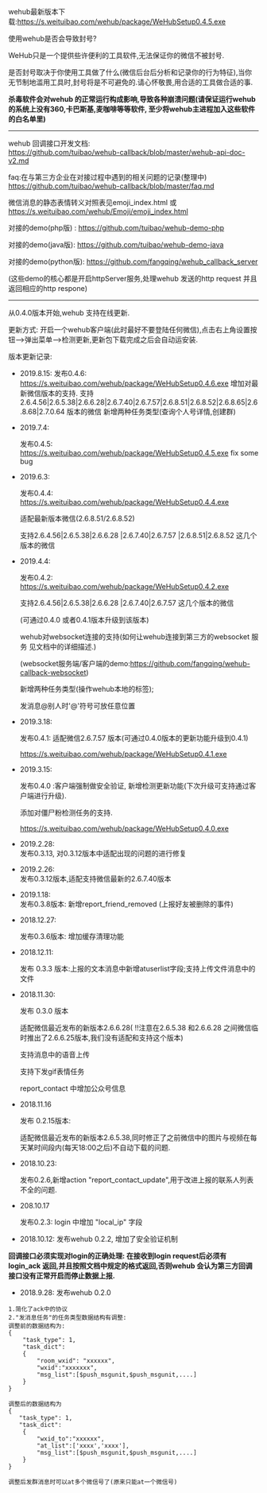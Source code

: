 
wehub最新版本下载:https://s.weituibao.com/wehub/package/WeHubSetup0.4.5.exe

使用wehub是否会导致封号?

WeHub只是一个提供些许便利的工具软件,无法保证你的微信不被封号.

是否封号取决于你使用工具做了什么(微信后台后分析和记录你的行为特征),当你无节制地滥用工具时,封号将是不可避免的.请心怀敬畏,用合适的工具做合适的事.

**杀毒软件会对wehub 的正常运行构成影响,导致各种崩溃问题(请保证运行wehub的系统上没有360,卡巴斯基,麦咖啡等等软件, 至少将wehub主进程加入这些软件的白名单里)**

------

wehub 回调接口开发文档:  
https://github.com/tuibao/wehub-callback/blob/master/wehub-api-doc-v2.md

faq:在与第三方企业在对接过程中遇到的相关问题的记录(整理中)     
https://github.com/tuibao/wehub-callback/blob/master/faq.md

微信消息的静态表情转义对照表见emoji_index.html 或
https://s.weituibao.com/wehub/Emoji/emoji_index.html

对接的demo(php版) : https://github.com/tuibao/wehub-demo-php  

对接的demo(java版): https://github.com/tuibao/wehub-demo-java

对接的demo(python版): https://github.com/fangqing/wehub_callback_server  

(这些demo的核心都是开启httpServer服务,处理wehub 发送的http request 并且返回相应的http respone)

------

从0.4.0版本开始,wehub 支持在线更新. 

更新方式: 开启一个wehub客户端(此时最好不要登陆任何微信),点击右上角设置按钮-->弹出菜单-->检测更新,更新包下载完成之后会自动运安装.

版本更新记录:  
- 2019.8.15:
  发布0.4.6: https://s.weituibao.com/wehub/package/WeHubSetup0.4.6.exe 
  增加对最新微信版本的支持.
  支持2.6.4.56|2.6.5.38|2.6.6.28|2.6.7.40|2.6.7.57|2.6.8.51|2.6.8.52|2.6.8.65|2.6.8.68|2.7.0.64 版本的微信
  新增两种任务类型(查询个人号详情,创建群)
  
- 2019.7.4:

  发布0.4.5: https://s.weituibao.com/wehub/package/WeHubSetup0.4.5.exe 
  fix some bug
  
- 2019.6.3:

  发布0.4.4: https://s.weituibao.com/wehub/package/WeHubSetup0.4.4.exe 

  适配最新版本微信(2.6.8.51/2.6.8.52)

  支持2.6.4.56|2.6.5.38|2.6.6.28 |2.6.7.40|2.6.7.57 |2.6.8.51|2.6.8.52 这几个版本的微信

- 2019.4.4:

  发布0.4.2: https://s.weituibao.com/wehub/package/WeHubSetup0.4.2.exe 

  支持2.6.4.56|2.6.5.38|2.6.6.28 |2.6.7.40|2.6.7.57 这几个版本的微信

  (可通过0.4.0 或者0.4.1版本升级到该版本)

  wehub对websocket连接的支持(如何让wehub连接到第三方的websocket 服务 见文档中的详细描述.)

  (websocket服务端/客户端的demo:https://github.com/fangqing/wehub-callback-websocket)

  新增两种任务类型(操作wehub本地的标签);

  发消息@别人时'@'符号可放任意位置

- 2019.3.18:

  发布0.4.1: 适配微信2.6.7.57 版本(可通过0.4.0版本的更新功能升级到0.4.1)

  https://s.weituibao.com/wehub/package/WeHubSetup0.4.1.exe

- 2019.3.15:

  发布0.4.0 :客户端强制做安全验证, 新增检测更新功能(下次升级可支持通过客户端进行升级).

  添加对僵尸粉检测任务的支持.

  https://s.weituibao.com/wehub/package/WeHubSetup0.4.0.exe

- 2019.2.28:   
  发布0.3.13, 对0.3.12版本中适配出现的问题的进行修复  

- 2019.2.26:   
  发布0.3.12版本,适配支持微信最新的2.6.7.40版本  

- 2019.1.18:   
  发布0.3.8版本:  新增report_friend_removed (上报好友被删除的事件)

- 2018.12.27:

    发布0.3.6版本:  增加缓存清理功能  

-  2018.12.11:

   发布 0.3.3 版本:上报的文本消息中新增atuserlist字段;支持上传文件消息中的文件


- 2018.11.30:

  发布 0.3.0 版本
  
  适配微信最近发布的新版本2.6.6.28( !!注意在2.6.5.38 和2.6.6.28 之间微信临时推出了2.6.6.25版本,我们没有适配和支持这个版本)

  支持消息中的语音上传

  支持下发gif表情任务

  report_contact 中增加公众号信息

- 2018.11.16

  发布 0.2.15版本:

  适配微信最近发布的新版本2.6.5.38,同时修正了之前微信中的图片与视频在每天某时间段内(每天18:00之后)不自动下载的问题.

- 2018.10.23:

  发布0.2.6,新增action "report_contact_update",用于改进上报的联系人列表不全的问题.

- 208.10.17

   发布0.2.3: login 中增加 "local_ip" 字段

-  2018.10.12:
    发布wehub 0.2.2, 增加了安全验证机制

**回调接口必须实现对login的正确处理: 在接收到login request后必须有login_ack 返回,并且按照文档中规定的格式返回,否则wehub 会认为第三方回调接口没有正常开启而停止数据上报.**

- 2018.9.28:
  发布wehub 0.2.0

```
1.简化了ack中的协议
2."发消息任务"的任务类型数据结构有调整:  
调整前的数据结构为:
{
    "task_type": 1,  
    "task_dict":
    {
    	"room_wxid": "xxxxxx",  
    	"wxid":"xxxxxxx",	   				  
    	"msg_list":[$push_msgunit,$push_msgunit,....]
	}
}

调整后的数据结构为
{
   "task_type": 1,  
   "task_dict":
    {
        "wxid_to":"xxxxxx",  	
        "at_list":['xxxx','xxxx'],  
    	"msg_list":[$push_msgunit,$push_msgunit,....]
	}
}

调整后发群消息时可以at多个微信号了(原来只能at一个微信号)
```
